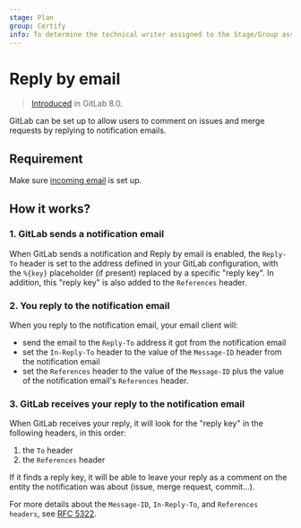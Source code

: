 ```yaml
---
stage: Plan
group: Certify
info: To determine the technical writer assigned to the Stage/Group associated with this page, see https://about.gitlab.com/handbook/engineering/ux/technical-writing/#designated-technical-writers
---
```


# Reply by email

> [Introduced](https://gitlab.com/gitlab-org/gitlab-foss/-/merge_requests/1173) in GitLab 8.0.

GitLab can be set up to allow users to comment on issues and merge requests by
replying to notification emails.

## Requirement

Make sure [incoming email](incoming_email.md) is set up.

## How it works?

### 1. GitLab sends a notification email

When GitLab sends a notification and Reply by email is enabled, the `Reply-To`
header is set to the address defined in your GitLab configuration, with the
`%{key}` placeholder (if present) replaced by a specific "reply key". In
addition, this "reply key" is also added to the `References` header.

### 2. You reply to the notification email

When you reply to the notification email, your email client will:

- send the email to the `Reply-To` address it got from the notification email
- set the `In-Reply-To` header to the value of the `Message-ID` header from the
  notification email
- set the `References` header to the value of the `Message-ID` plus the value of
  the notification email's `References` header.

### 3. GitLab receives your reply to the notification email

When GitLab receives your reply, it will look for the "reply key" in the
following headers, in this order:

1. the `To` header
1. the `References` header

If it finds a reply key, it will be able to leave your reply as a comment on
the entity the notification was about (issue, merge request, commit...).

For more details about the `Message-ID`, `In-Reply-To`, and `References headers`,
see [RFC 5322](https://tools.ietf.org/html/rfc5322#section-3.6.4).
